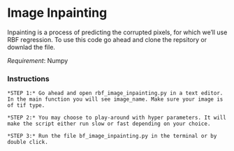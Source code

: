 # Image Inpainting
 Inpainting is a process of predicting the corrupted pixels, for which we’ll use RBF regression. To use this code go ahead and clone the repsitory or downlad the file. 
 
 *Requirement*: Numpy 
 
 
 ### Instructions
 
    *STEP 1:* Go ahead and open rbf_image_inpainting.py in a text editor. In the main function you will see image_name. Make sure your image is of tif type.
 
    *STEP 2:* You may choose to play-around with hyper parameters. It will make the script either run slow or fast depending on your choice.
  
    *STEP 3:* Run the file bf_image_inpainting.py in the terminal or by double click.
 
 
